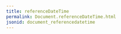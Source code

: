 ```yaml
---
title: referenceDateTime
permalink: Document.referenceDateTime.html
jsonid: document_referencedatetime
---
```

